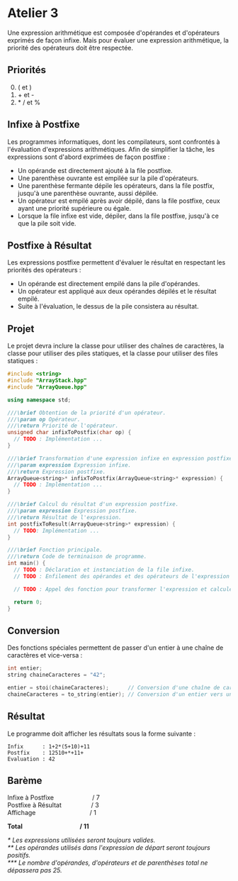 # Atelier 3 #

Une expression arithmétique est composée d'opérandes et d'opérateurs exprimés de façon infixe. Mais pour évaluer une expression arithmétique, la priorité des opérateurs doit être respectée.

## Priorités ##

0. ( et )
1. \+ et -
2. \* / et %
   
## Infixe à Postfixe ##

Les programmes informatiques, dont les compilateurs, sont confrontés à l'évaluation d'expressions arithmétiques. Afin de simplifier la tâche, les expressions sont d'abord exprimées de façon postfixe :

- Un opérande est directement ajouté à la file postfixe.
- Une parenthèse ouvrante est empilée sur la pile d'opérateurs.
- Une parenthèse fermante dépile les opérateurs, dans la file postfix, jusqu'à une parenthèse ouvrante, aussi dépilée.
- Un opérateur est empilé après avoir dépilé, dans la file postfixe, ceux ayant une priorité supérieure ou égale.
- Lorsque la file infixe est vide, dépiler, dans la file postfixe, jusqu'à ce que la pile soit vide.
  
## Postfixe à Résultat ##

Les expressions postfixe permettent d'évaluer le résultat en respectant les priorités des opérateurs :

- Un opérande est directement empilé dans la pile d'opérandes.
- Un opérateur est appliqué aux deux opérandes dépilés et le résultat empilé.
- Suite à l'évaluation, le dessus de la pile consistera au résultat.

## Projet ##

Le projet devra inclure la classe pour utiliser des chaînes de caractères, la classe pour utiliser des piles statiques, et la classe pour utiliser des files statiques :

```cpp
#include <string>
#include "ArrayStack.hpp"
#include "ArrayQueue.hpp"

using namespace std;

///\brief Obtention de la priorité d'un opérateur.
///\param op Opérateur.
///\return Priorité de l'opérateur.
unsigned char infixToPostfix(char op) {
  // TODO : Implémentation ...
}

///\brief Transformation d'une expression infixe en expression postfixe.
///\param expression Expression infixe.
///\return Expression postfixe.
ArrayQueue<string>* infixToPostfix(ArrayQueue<string>* expression) {
  // TODO : Implémentation ...
}

///\brief Calcul du résultat d'un expression postfixe.
///\param expression Expression postfixe.
///\return Résultat de l'expression.
int postfixToResult(ArrayQueue<string>* expression) {
  // TODO: Implémentation ...
}

///\brief Fonction principale.
///\return Code de terminaison de programme.
int main() {
  // TODO : Déclaration et instanciation de la file infixe.
  // TODO : Enfilement des opérandes et des opérateurs de l'expression infixe.

  // TODO : Appel des fonction pour transformer l'expression et calculer le résultat.

  return 0;
}
```

## Conversion ##

Des fonctions spéciales permettent de passer d'un entier à une chaîne de caractères et vice-versa :

```cpp
int entier;
string chaineCaracteres = "42";

entier = stoi(chaineCaracteres);      // Conversion d'une chaîne de caractères vers un entier.
chaineCaracteres = to_string(entier); // Conversion d'un entier vers une chaîne de caractères.
```

## Résultat ##

Le programme doit afficher les résultats sous la forme suivante :

```
Infix      : 1+2*(5+10)+11
Postfix    : 12510+*+11+
Evaluation : 42
```

## Barème ##

Infixe à Postfixe&nbsp;&nbsp;&nbsp;&nbsp;&nbsp;&nbsp;&nbsp;&nbsp;&nbsp;&nbsp;&nbsp;&nbsp;&nbsp;&nbsp;&nbsp;&nbsp;&nbsp;&nbsp;&nbsp;&nbsp;&nbsp; / 7<br>
Postfixe à Résultat&nbsp;&nbsp;&nbsp;&nbsp;&nbsp;&nbsp;&nbsp;&nbsp;&nbsp;&nbsp;&nbsp;&nbsp;&nbsp;&nbsp;&nbsp;&nbsp; / 3<br>
Affichage&nbsp;&nbsp;&nbsp;&nbsp;&nbsp;&nbsp;&nbsp;&nbsp;&nbsp;&nbsp;&nbsp;&nbsp;&nbsp;&nbsp;&nbsp;&nbsp;&nbsp;&nbsp;&nbsp;&nbsp;&nbsp;&nbsp;&nbsp;&nbsp;&nbsp;&nbsp;&nbsp;&nbsp;&nbsp;&nbsp; / 1<br>

**Total&nbsp;&nbsp;&nbsp;&nbsp;&nbsp;&nbsp;&nbsp;&nbsp;&nbsp;&nbsp;&nbsp;&nbsp;&nbsp;&nbsp;&nbsp;&nbsp;&nbsp;&nbsp;&nbsp;&nbsp;&nbsp;&nbsp;&nbsp;&nbsp;&nbsp;&nbsp;&nbsp;&nbsp;&nbsp;&nbsp;&nbsp;&nbsp;&nbsp;&nbsp;&nbsp;&nbsp;&nbsp;&nbsp; / 11**

*\* Les expressions utilisées seront toujours valides.*<br>
*\*\* Les opérandes utilisés dans l'expression de départ seront toujours positifs.*<br>
*\*\*\* Le nombre d'opérandes, d'opérateurs et de parenthèses total ne dépassera pas 25.*

